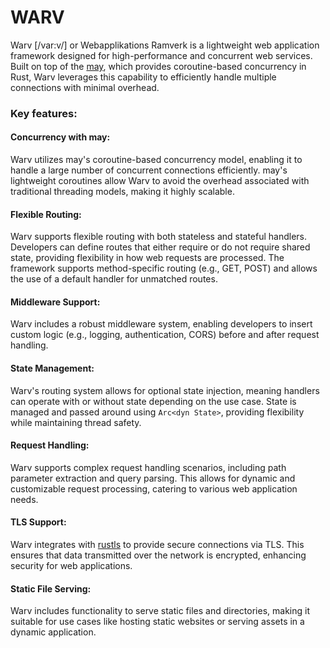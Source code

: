 # WARV
Warv [/var:v/] or Webapplikations Ramverk is a lightweight web application framework designed for high-performance and concurrent web services. Built on top of the [may](https://github.com/Xudong-Huang/may), which provides coroutine-based concurrency in Rust, Warv leverages this capability to efficiently handle multiple connections with minimal overhead. 

### Key features:
#### Concurrency with may:
Warv utilizes may's coroutine-based concurrency model, enabling it to handle a large number of concurrent connections efficiently. may's lightweight coroutines allow Warv to avoid the overhead associated with traditional threading models, making it highly scalable.

#### Flexible Routing:
Warv supports flexible routing with both stateless and stateful handlers. Developers can define routes that either require or do not require shared state, providing flexibility in how web requests are processed.
The framework supports method-specific routing (e.g., GET, POST) and allows the use of a default handler for unmatched routes.

#### Middleware Support:
Warv includes a robust middleware system, enabling developers to insert custom logic (e.g., logging, authentication, CORS) before and after request handling.

#### State Management:
Warv's routing system allows for optional state injection, meaning handlers can operate with or without state depending on the use case.
State is managed and passed around using `Arc<dyn State>`, providing flexibility while maintaining thread safety.

#### Request Handling:
Warv supports complex request handling scenarios, including path parameter extraction and query parsing. This allows for dynamic and customizable request processing, catering to various web application needs.

#### TLS Support:
Warv integrates with [rustls](https://github.com/rustls/rustls) to provide secure connections via TLS. This ensures that data transmitted over the network is encrypted, enhancing security for web applications.

#### Static File Serving:
Warv includes functionality to serve static files and directories, making it suitable for use cases like hosting static websites or serving assets in a dynamic application.
